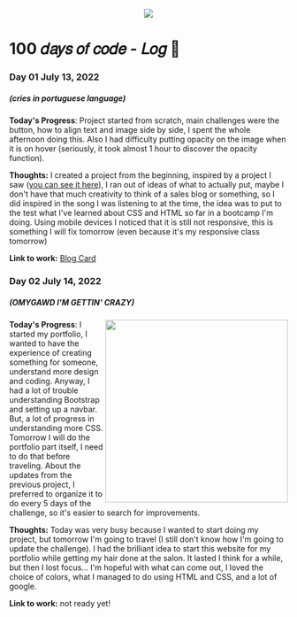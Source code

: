 <p align="center">
<img src="https://user-images.githubusercontent.com/108016103/178162330-cc40db62-64f7-4b7f-ad83-10b48e7bed92.gif">
</p>

# 100 𝑑𝑎𝑦𝑠 𝑜𝑓 𝑐𝑜𝑑𝑒 - 𝐿𝑜𝑔 💫

### Day 01 July 13, 2022 
##### (cries in portuguese language)

**Today's Progress**: Project started from scratch, main challenges were the button, how to align text and image side by side, I spent the whole afternoon doing this. Also I had difficulty putting opacity on the image when it is on hover (seriously, it took almost 1 hour to discover the opacity function).

**Thoughts:** I created a project from the beginning, inspired by a project I saw (<a href="https://codepen.io/HenrikFricke/pen/GRNYrXK">you can see it here</a>), I ran out of ideas of what to actually put, maybe I don't have that much creativity to think of a sales blog or something, so I did inspired in the song I was listening to at the time, the idea was to put to the test what I've learned about CSS and HTML so far in a bootcamp I'm doing. Using mobile devices I noticed that it is still not responsive, this is something I will fix tomorrow (even because it's my responsive class tomorrow)

**Link to work:** [Blog Card](https://ahristudies.github.io/blogcard-template/)

### Day 02 July 14, 2022 
##### (OMYGAWD I'M GETTIN' CRAZY)
<img src="https://user-images.githubusercontent.com/108016103/179129151-61c9d615-7493-4a93-8518-af77d6335ec8.png" height="330em" align="right">

**Today's Progress**: I started my portfolio, I wanted to have the experience of creating something for someone, understand more design and coding. Anyway, I had a lot of trouble understanding Bootstrap and setting up a navbar. But, a lot of progress in understanding more CSS. Tomorrow I will do the portfolio part itself, I need to do that before traveling. About the updates from the previous project, I preferred to organize it to do every 5 days of the challenge, so it's easier to search for improvements.

**Thoughts:** Today was very busy because I wanted to start doing my project, but tomorrow I'm going to travel (I still don't know how I'm going to update the challenge). I had the brilliant idea to start this website for my portfolio while getting my hair done at the salon. It lasted I think for a while, but then I lost focus... I'm hopeful with what can come out, I loved the choice of colors, what I managed to do using HTML and CSS, and a lot of google.

**Link to work:** not ready yet!






